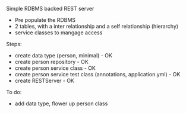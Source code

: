 Simple RDBMS backed REST server

- Pre populate the RDBMS
- 2 tables, with a inter relationship and a self relationship (hierarchy)
- service classes to mangage access

Steps:
- create data type (person, minimal) - OK
- create person repository - OK
- create person service class - OK
- create person service test class (annotations, application.yml) - OK
- create RESTServer - OK

To do:
- add data type, flower up person class
